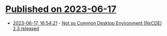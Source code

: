 # [Published on 2023-06-17](index.md)

* [2023-06-17, 16:54:21](https://lobste.rs/s/yldffu/not_so_common_desktop_environment_nscde_2) - [Not so Common Desktop Environment (NsCDE) 2.3 released](https://github.com/NsCDE/NsCDE/releases/tag/2.3)
